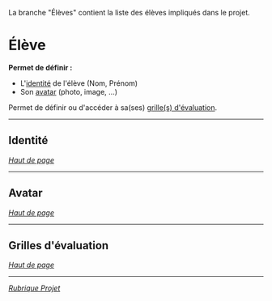 La branche "Élèves" contient la liste des élèves impliqués dans le projet.

# Élève #
**Permet de définir :**
  * L'[identité](Eleves#Identit%C3%A9.md) de l'élève (Nom, Prénom)
  * Son [avatar](Eleves#Avatar.md) (photo, image, ...)

Permet de définir ou d'accéder à sa(ses) [grille(s) d'évaluation](Eleves#Grilles_d%27%C3%A9valuation.md).


---

## Identité ##

_[Haut de page](Fonctionnalites#Fonctionnalit%C3A9s.md)_


---

## Avatar ##

_[Haut de page](Fonctionnalites#Fonctionnalit%C3A9s.md)_


---

## Grilles d'évaluation ##

_[Haut de page](Fonctionnalites#Fonctionnalit%C3A9s.md)_


---

_[Rubrique Projet](Fonctionnalite_Prj.md)_
